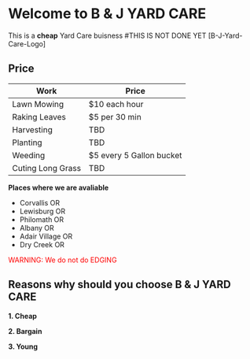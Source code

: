 # Welcome to B & J YARD CARE

This is a **cheap** Yard Care buisness
#THIS IS NOT DONE YET
[B-J-Yard-Care-Logo]
## Price 


 Work|Price
------------ | -------------
Lawn Mowing| $10 each hour
Raking Leaves | $5 per 30 min
Harvesting|TBD
Planting|TBD
Weeding|$5 every 5 Gallon bucket
Cuting Long Grass|TBD


**Places where we are avaliable**
* Corvallis OR 
* Lewisburg OR
* Philomath OR
* Albany OR
* Adair Village OR
* Dry Creek OR

                                                                       
<p style="color:red;">WARNING: We do not do EDGING</p>

## Reasons why should you choose B & J  YARD CARE
**1. Cheap**

**2. Bargain**

**3. Young**

